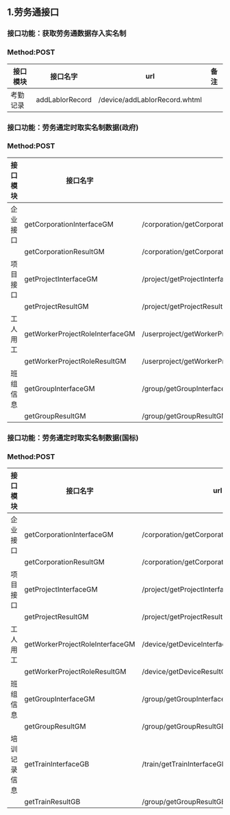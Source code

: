 ## 1.劳务通接口
### 接口功能：获取劳务通数据存入实名制
### Method:POST
接口模块                       |接口名字         |url           |备注
----------------------------|-----------------|------------------|------------------
考勤记录                    | addLablorRecord  | /device/addLablorRecord.whtml   |     

### 接口功能：劳务通定时取实名制数据(政府)
### Method:POST
接口模块                       |接口名字         |url           |备注
----------------------------|-----------------|------------------|------------------
企业接口                    |getCorporationInterfaceGM  | /corporation/getCorporationInterfaceGM.whtml  | 
							|getCorporationResultGM  |/corporation/getCorporationResultGM.whtml  | 
项目接口                    |getProjectInterfaceGM  |/project/getProjectInterfaceGM.whtml  | 
							|getProjectResultGM  |/project/getProjectResultGM.whtml | 
工人用工                    |getWorkerProjectRoleInterfaceGM  | /userproject/getWorkerProjectRoleInterfaceGM.whtml| 
							|getWorkerProjectRoleResultGM  |/userproject/getWorkerProjectRoleResultGM.whtml  | 
班组信息                    |getGroupInterfaceGM  |/group/getGroupInterfaceGM.whtml  | 
							|getGroupResultGM  |/group/getGroupResultGM.whtml | 

### 接口功能：劳务通定时取实名制数据(国标)
### Method:POST
接口模块                       |接口名字         |url           |备注
----------------------------|-----------------|------------------|------------------
企业接口                    |getCorporationInterfaceGM  |/corporation/getCorporationInterfaceGB.whtml| 
							|getCorporationResultGM  |/corporation/getCorporationResultGB.whtml | 
项目接口                    |getProjectInterfaceGM  |/project/getProjectInterfaceGB.whtml  | 
							|getProjectResultGM  |/project/getProjectResultGB.whtml | 
工人用工                    |getWorkerProjectRoleInterfaceGM  | /device/getDeviceInterfaceGB.whtml| 
							|getWorkerProjectRoleResultGM  |/device/getDeviceResultGB.whtml  | 
班组信息                    |getGroupInterfaceGM  |/group/getGroupInterfaceGB.whtml | 
							|getGroupResultGM  |/group/getGroupResultGB.whtml | 
培训记录信息                |getTrainInterfaceGB  |/train/getTrainInterfaceGB.whtml| 
							|getTrainResultGB  |/group/getGroupResultGB.whtml | 
